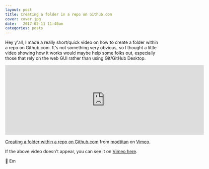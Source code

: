 ```yaml
---
layout: post
title: Creating a folder in a repo on Github.com
cover: cover.jpg
date:   2017-02-11 11:40am
categories: posts
---
```


Hey y'all, I made a really short&#47;quick video on how to create a folder within a repo on Github.com. It's not something very obvious, so I thought a little video showing how it works would maybe help some folks out, especially those that rely on the web GUI rather than using Git&#47;GitHub Desktop.

<iframe src="https://player.vimeo.com/video/203605105" width="640" height="224" frameborder="0" webkitallowfullscreen mozallowfullscreen allowfullscreen></iframe>
<p><a href="https://vimeo.com/203605105">Creating a folder within a repo on Github.com</a> from <a href="https://vimeo.com/modtitan">modtitan</a> on <a href="https://vimeo.com">Vimeo</a>.</p>

If the above video doesn't appear, you can see it on [Vimeo here](https://vimeo.com/203605105).

:sparkling_heart: Em